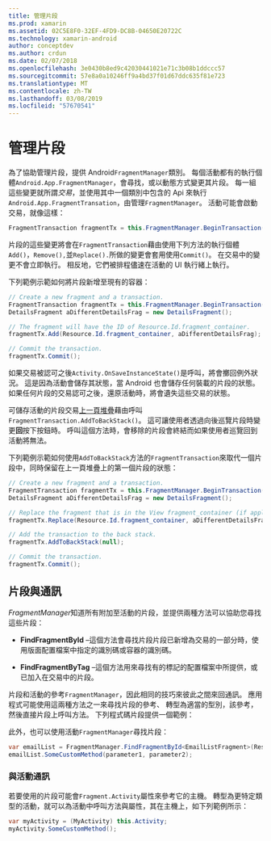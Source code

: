 ```yaml
---
title: 管理片段
ms.prod: xamarin
ms.assetid: 02C5E8F0-32EF-4FD9-DC8B-04650E20722C
ms.technology: xamarin-android
author: conceptdev
ms.author: crdun
ms.date: 02/07/2018
ms.openlocfilehash: 3e0430b8ed9c42030441021e71c3b08b1ddccc57
ms.sourcegitcommit: 57e8a0a10246ff9a4bd37f01d67ddc635f81e723
ms.translationtype: MT
ms.contentlocale: zh-TW
ms.lasthandoff: 03/08/2019
ms.locfileid: "57670541"
---
```

# <a name="managing-fragments"></a>管理片段

為了協助管理片段，提供 Android`FragmentManager`類別。 每個活動都有的執行個體`Android.App.FragmentManager`，會尋找，或以動態方式變更其片段。 每一組這些變更就所謂*交易*，並使用其中一個類別中包含的 Api 來執行`Android.App.FragmentTransation`，由管理`FragmentManager`。 活動可能會啟動交易，就像這樣：

```csharp
FragmentTransaction fragmentTx = this.FragmentManager.BeginTransaction();
```

片段的這些變更將會在`FragmentTransaction`藉由使用下列方法的執行個體`Add()`，`Remove(),`並`Replace().`所做的變更會套用使用`Commit()`。 在交易中的變更不會立即執行。
相反地，它們被排程儘速在活動的 UI 執行緒上執行。

下列範例示範如何將片段新增至現有的容器：

```csharp
// Create a new fragment and a transaction.
FragmentTransaction fragmentTx = this.FragmentManager.BeginTransaction();
DetailsFragment aDifferentDetailsFrag = new DetailsFragment();

// The fragment will have the ID of Resource.Id.fragment_container.
fragmentTx.Add(Resource.Id.fragment_container, aDifferentDetailsFrag);

// Commit the transaction.
fragmentTx.Commit();
```

如果交易被認可之後`Activity.OnSaveInstanceState()`是呼叫，將會擲回例外狀況。 這是因為活動會儲存其狀態，當 Android 也會儲存任何裝載的片段的狀態。 如果任何片段的交易認可之後，還原活動時，將會遺失這些交易的狀態。

可儲存活動的片段交易[上一頁堆疊](https://developer.android.com/guide/topics/fundamentals/tasks-and-back-stack.html)藉由呼叫`FragmentTransaction.AddToBackStack()`。 這可讓使用者透過向後巡覽片段時變更**回**按下按鈕時。 呼叫這個方法時，會移除的片段會終結而如果使用者巡覽回到活動將無法。

下列範例示範如何使用`AddToBackStack`方法的`FragmentTransaction`來取代一個片段中，同時保留在上一頁堆疊上的第一個片段的狀態：

```csharp
// Create a new fragment and a transaction.
FragmentTransaction fragmentTx = this.FragmentManager.BeginTransaction();
DetailsFragment aDifferentDetailsFrag = new DetailsFragment();

// Replace the fragment that is in the View fragment_container (if applicable).
fragmentTx.Replace(Resource.Id.fragment_container, aDifferentDetailsFrag);

// Add the transaction to the back stack.
fragmentTx.AddToBackStack(null);

// Commit the transaction.
fragmentTx.Commit();
```


## <a name="communicating-with-fragments"></a>片段與通訊

*FragmentManager*知道所有附加至活動的片段，並提供兩種方法可以協助您尋找這些片段：

-   **FindFragmentById** &ndash;這個方法會尋找片段片段已新增為交易的一部分時，使用版面配置檔案中指定的識別碼或容器的識別碼。

-   **FindFragmentByTag** &ndash;這個方法用來尋找有的標記的配置檔案中所提供，或已加入在交易中的片段。

片段和活動的參考`FragmentManager`，因此相同的技巧來彼此之間來回通訊。 應用程式可能使用這兩種方法之一來尋找片段的參考、 轉型為適當的型別，該參考，然後直接片段上呼叫方法。 下列程式碼片段提供一個範例：

此外，也可以使用活動`FragmentManager`尋找片段：

```csharp
var emailList = FragmentManager.FindFragmentById<EmailListFragment>(Resource.Id.email_list_fragment);
emailList.SomeCustomMethod(parameter1, parameter2);
```


### <a name="communicating-with-the-activity"></a>與活動通訊

若要使用的片段可能會`Fragment.Activity`屬性來參考它的主機。 轉型為更特定類型的活動，就可以為活動中呼叫方法與屬性，其在主機上，如下列範例所示：

```csharp
var myActivity = (MyActivity) this.Activity;
myActivity.SomeCustomMethod();
```
